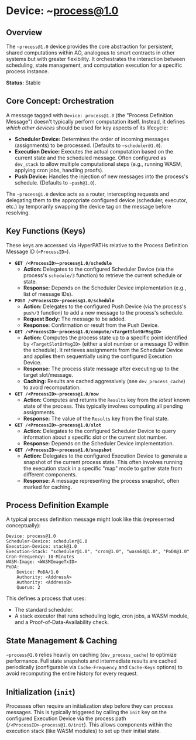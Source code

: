 # Device: ~process@1.0

## Overview

The `~process@1.0` device provides the core abstraction for persistent, shared computations within AO, analogous to smart contracts in other systems but with greater flexibility. It orchestrates the interaction between scheduling, state management, and computation execution for a specific process instance.

**Status:** Stable

## Core Concept: Orchestration

A message tagged with `Device: process@1.0` (the "Process Definition Message") doesn't typically perform computation itself. Instead, it defines *which other devices* should be used for key aspects of its lifecycle:

*   **Scheduler Device:** Determines the order of incoming messages (assignments) to be processed. (Defaults to `~scheduler@1.0`).
*   **Execution Device:** Executes the actual computation based on the current state and the scheduled message. Often configured as `dev_stack` to allow multiple computational steps (e.g., running WASM, applying cron jobs, handling proofs).
*   **Push Device:** Handles the injection of new messages into the process's schedule. (Defaults to `~push@1.0`).

The `~process@1.0` device acts as a router, intercepting requests and delegating them to the appropriate configured device (scheduler, executor, etc.) by temporarily swapping the device tag on the message before resolving.

## Key Functions (Keys)

These keys are accessed via HyperPATHs relative to the Process Definition Message ID (`<ProcessID>`).

*   **`GET /<ProcessID>~process@1.0/schedule`**
    *   **Action:** Delegates to the configured Scheduler Device (via the process's `schedule/3` function) to retrieve the current schedule or state.
    *   **Response:** Depends on the Scheduler Device implementation (e.g., list of message IDs).
*   **`POST /<ProcessID>~process@1.0/schedule`**
    *   **Action:** Delegates to the configured Push Device (via the process's `push/3` function) to add a new message to the process's schedule.
    *   **Request Body:** The message to be added.
    *   **Response:** Confirmation or result from the Push Device.
*   **`GET /<ProcessID>~process@1.0/compute/<TargetSlotOrMsgID>`**
    *   **Action:** Computes the process state up to a specific point identified by `<TargetSlotOrMsgID>` (either a slot number or a message ID within the schedule). It retrieves assignments from the Scheduler Device and applies them sequentially using the configured Execution Device.
    *   **Response:** The process state message after executing up to the target slot/message.
    *   **Caching:** Results are cached aggressively (see `dev_process_cache`) to avoid recomputation.
*   **`GET /<ProcessID>~process@1.0/now`**
    *   **Action:** Computes and returns the `Results` key from the *latest* known state of the process. This typically involves computing all pending assignments.
    *   **Response:** The value of the `Results` key from the final state.
*   **`GET /<ProcessID>~process@1.0/slot`**
    *   **Action:** Delegates to the configured Scheduler Device to query information about a specific slot or the current slot number.
    *   **Response:** Depends on the Scheduler Device implementation.
*   **`GET /<ProcessID>~process@1.0/snapshot`**
    *   **Action:** Delegates to the configured Execution Device to generate a snapshot of the current process state. This often involves running the execution stack in a specific "map" mode to gather state from different components.
    *   **Response:** A message representing the process snapshot, often marked for caching.

## Process Definition Example

A typical process definition message might look like this (represented conceptually):

```text
Device: process@1.0
Scheduler-Device: scheduler@1.0
Execution-Device: stack@1.0
Execution-Stack: "scheduler@1.0", "cron@1.0", "wasm64@1.0", "PoDA@1.0"
Cron-Frequency: 10-Minutes
WASM-Image: <WASMImageTxID>
PoDA:
    Device: PoDA/1.0
    Authority: <AddressA>
    Authority: <AddressB>
    Quorum: 2
```

This defines a process that uses:
*   The standard scheduler.
*   A stack executor that runs scheduling logic, cron jobs, a WASM module, and a Proof-of-Data-Availability check.

## State Management & Caching

`~process@1.0` relies heavily on caching (`dev_process_cache`) to optimize performance. Full state snapshots and intermediate results are cached periodically (configurable via `Cache-Frequency` and `Cache-Keys` options) to avoid recomputing the entire history for every request.

## Initialization (`init`)

Processes often require an initialization step before they can process messages. This is typically triggered by calling the `init` key on the configured Execution Device via the process path (`/<ProcessID>~process@1.0/init`). This allows components within the execution stack (like WASM modules) to set up their initial state.
